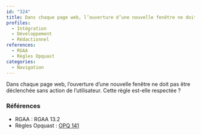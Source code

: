 ```yaml
---
id: "324"
title: Dans chaque page web, l’ouverture d’une nouvelle fenêtre ne doit pas être déclenchée sans action de l’utilisateur.
profiles:
  - Intégration
  - Développement
  - Rédactionnel
references:
  - RGAA
  - Règles Opquast
categories:
  - Navigation
---
```


Dans chaque page web, l’ouverture d’une nouvelle fenêtre ne doit pas être déclenchée sans action de l’utilisateur. Cette règle est-elle respectée ?

### Références

*   RGAA : RGAA 13.2
*   Règles Opquast : [OPQ 141](https://checklists.opquast.com/fr/assurance-qualite-web/lutilisateur-est-averti-des-ouvertures-de-nouvelles-fenetres)
